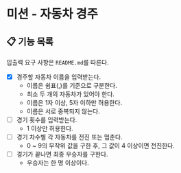 # 미션 - 자동차 경주

## 📋 기능 목록
입출력 요구 사항은 `README.md`를 따른다.

- [x] 경주할 자동차 이름을 입력받는다.
  - 이름은 쉼표(,)를 기준으로 구분한다.
  - 최소 두 개의 자동차가 있어야 한다.
  - 이름은 1자 이상, 5자 이하만 허용한다.
  - 이름은 서로 중복되지 않는다.
- [ ] 경기 횟수를 입력받는다.
  - 1 이상만 허용한다.
- [ ] 경기 차수별 각 자동차를 전진 또는 멈춘다.
  - 0 ~ 9의 무작위 값을 구한 후, 그 값이 4 이상이면 전진한다.
- [ ] 경기가 끝나면 최종 우승자를 구한다.
  - 우승자는 한 명 이상이다.
